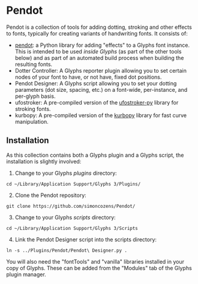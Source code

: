 # Pendot

Pendot is a collection of tools for adding dotting, stroking and other effects to fonts, typically for creating variants of handwriting fonts. It consists of:

- [pendot](pendot/README.md): a Python library for adding "effects" to a Glyphs font instance. This is intended to be used _inside Glyphs_ (as part of the other tools below) and as part of an automated build process when building the resulting fonts.
- Dotter Controller: A Glyphs reporter plugin allowing you to set certain nodes of your font to have, or not have, fixed dot positions.
- Pendot Designer: A Glyphs script allowing you to set your dotting parameters (dot size, spacing, etc.) on a font-wide, per-instance, and per-glyph basis.
- ufostroker: A pre-compiled version of the [ufostroker-py](https://github.com/simoncozens/ufostroker-py) library for stroking fonts.
- kurbopy: A pre-compiled version of the [kurbopy](https://github.com/simoncozens/kurbopy) library for fast curve manipulation.

## Installation

As this collection contains both a Glyphs plugin and a Glyphs script, the installation is slightly involved:

1. Change to your Glyphs _plugins_ directory:

```
cd ~/Library/Application Support/Glyphs 3/Plugins/
```

2. Clone the Pendot repository:

```
git clone https://github.com/simoncozens/Pendot/
```

3. Change to your Glyphs _scripts_ directory:

```
cd ~/Library/Application Support/Glyphs 3/Scripts
```

4. Link the Pendot Designer script into the scripts directory:

```
ln -s ../Plugins/Pendot/Pendot\ Designer.py .
```

You will also need the "fontTools" and "vanilla" libraries installed in your copy of Glyphs. These can be added from the "Modules" tab of the Glyphs plugin manager.
